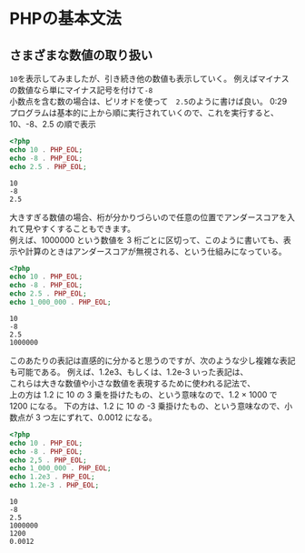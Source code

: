 # PHPの基本文法
## さまざまな数値の取り扱い
``10``を表示してみましたが、引き続き他の数値も表示していく。
例えばマイナスの数値なら単にマイナス記号を付けて``-8``  
小数点を含む数の場合は、ピリオドを使って　``2.5``のように書けば良い。
0:29
プログラムは基本的に上から順に実行されていくので、これを実行すると、10、-8、2.5 の順で表示
```PHP
<?php
echo 10 . PHP_EOL;
echo -8 . PHP_EOL;
echo 2.5 . PHP_EOL;
```
```
10
-8
2.5
```
大きすぎる数値の場合、桁が分かりづらいので任意の位置でアンダースコアを入れて見やすくすることもできます。  
例えば、1000000 という数値を 3 桁ごとに区切って、このように書いても、表示や計算のときはアンダースコアが無視される、という仕組みになっている。
```PHP
<?php
echo 10 . PHP_EOL;
echo -8 . PHP_EOL;
echo 2.5 . PHP_EOL;
echo 1_000_000 . PHP_EOL;
```
```
10
-8
2.5
1000000
```
このあたりの表記は直感的に分かると思うのですが、次のような少し複雑な表記も可能である。
例えば、1.2e3、もしくは、1.2e-3 いった表記は、  
これらは大きな数値や小さな数値を表現するために使われる記法で、  
上の方は 1.2 に 10 の 3 乗を掛けたもの、という意味なので、1.2 × 1000 で 1200 になる。
下の方は、1.2 に 10 の -3 乗掛けたもの、という意味なので、小数点が 3 つ左にずれて、0.0012 になる。
```PHP
<?php
echo 10 . PHP_EOL;
echo -8 . PHP_EOL;
echo 2,5 . PHP_EOL;
echo 1_000_000 . PHP_EOL;
echo 1.2e3 . PHP_EOL;
echo 1.2e-3 . PHP_EOL;
```
```
10
-8
2.5
1000000
1200
0.0012
```
